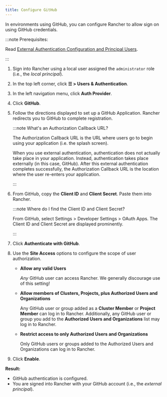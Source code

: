 ```yaml
---
title: Configure GitHub
---
```


<head> 
  <link rel="canonical" href="https://ranchermanager.docs.rancher.com/how-to-guides/new-user-guides/authentication-permissions-and-global-configuration/authentication-config/configure-github"/>
</head>

In environments using GitHub, you can configure Rancher to allow sign on using GitHub credentials.

:::note Prerequisites:

Read [External Authentication Configuration and Principal Users](authn-and-authz.md#external-authentication-configuration-and-principal-users).

:::

1. Sign into Rancher using a local user assigned the `administrator` role (i.e., the _local principal_).
1. In the top left corner, click **☰ > Users & Authentication**.
1. In the left navigation menu, click **Auth Provider**.
1. Click **GitHub**.
1. Follow the directions displayed to set up a GitHub Application. Rancher redirects you to GitHub to complete registration.

    :::note What's an Authorization Callback URL?

    The Authorization Callback URL is the URL where users go to begin using your application (i.e. the splash screen).

    When you use external authentication, authentication does not actually take place in your application. Instead, authentication takes place externally (in this case, GitHub). After this external authentication completes successfully, the Authorization Callback URL is the location where the user re-enters your application.

    :::

1. From GitHub, copy the **Client ID** and **Client Secret**. Paste them into Rancher.

    :::note Where do I find the Client ID and Client Secret?

    From GitHub, select Settings > Developer Settings > OAuth Apps. The Client ID and Client Secret are displayed prominently.

    :::

1.	Click **Authenticate with GitHub**.

1.	Use the **Site Access** options to configure the scope of user authorization.

    - **Allow any valid Users**

        _Any_ GitHub user can access Rancher. We generally discourage use of this setting!

    - **Allow members of Clusters, Projects, plus Authorized Users and Organizations**

        Any GitHub user or group added as a **Cluster Member** or **Project Member** can log in to Rancher. Additionally, any GitHub user or group you add to the **Authorized Users and Organizations** list may log in to Rancher.

    - **Restrict access to only Authorized Users and Organizations**

        Only GitHub users or groups added to the Authorized Users and Organizations can log in to Rancher.
        <br/>
1.	Click **Enable**.

**Result:**

- GitHub authentication is configured.
- You are signed into Rancher with your GitHub account (i.e., the _external principal_).
